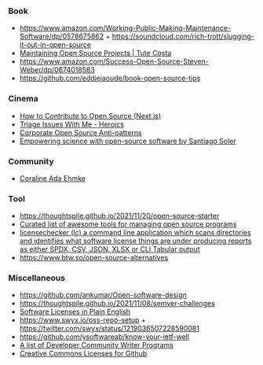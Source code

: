 ### Book

- https://www.amazon.com/Working-Public-Making-Maintenance-Software/dp/0578675862 + https://soundcloud.com/rich-trott/slugging-it-out-in-open-source
- [Maintaining Open Source Projects | Tute Costa](https://app.gumroad.com/d/7fe307cd93ad578c9f8ed523e580405e)
- https://www.amazon.com/Success-Open-Source-Steven-Weber/dp/0674018583
- https://github.com/eddiejaoude/book-open-source-tips

### Cinema

- [How to Contribute to Open Source (Next.js)](https://twitter.com/leeerob/status/1482519857195274242)
- [Triage Issues With Me - Heroics](https://www.youtube.com/playlist?list=PLg03g-T-woiDCY1m4PdMh2Vv2eftDdVZP)
- [Corporate Open Source Anti-patterns](https://youtu.be/Pm8P4oCIY3g)
- [Empowering science with open-source software by Santiago Soler](https://github.com/santisoler/iag-usp-2022)

### Community 

- [Coraline Ada Ehmke](https://where.coraline.codes/media)

### Tool

- https://thoughtspile.github.io/2021/11/20/open-source-starter
- [Curated list of awesome tools for managing open source programs](https://github.com/todogroup/awesome-ospo)
- [licensechecker (lc) a command line application which scans directories and identifies what software license things are under producing reports as either SPDX, CSV, JSON, XLSX or CLI Tabular output](https://github.com/boyter/lc)
- https://www.btw.so/open-source-alternatives

### Miscellaneous

- https://github.com/ankumar/Open-software-design
- https://thoughtspile.github.io/2021/11/08/semver-challenges
- [Software Licenses in Plain English](https://tldrlegal.com)
- https://www.swyx.io/oss-repo-setup + https://twitter.com/swyx/status/1219036507228590081
- https://github.com/ysoftwareab/know-your-ietf-well
- [A list of Developer Community Writer Programs](https://github.com/malgamves/CommunityWriterPrograms)
- [Creative Commons Licenses for Github](https://github.com/santisoler/cc-licenses)